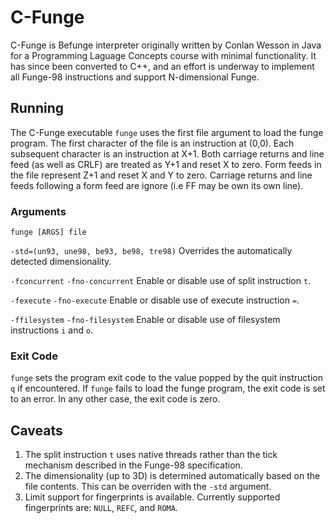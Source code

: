 # C-Funge
C-Funge is Befunge interpreter originally written by Conlan Wesson in Java for a Programming Laguage Concepts course
with minimal functionality.  It has since been converted to C++, and an effort is underway to implement all Funge-98 instructions
and support N-dimensional Funge.

## Running
The C-Funge executable `funge` uses the first file argument to load the funge program.  The first character of the
file is an instruction at (0,0).  Each subsequent character is an instruction at X+1.  Both carriage returns and
line feed (as well as CRLF) are treated as Y+1 and reset X to zero.  Form feeds in the file represent Z+1 and reset
X and Y to zero.  Carriage returns and line feeds following a form feed are ignore (i.e FF may be own its own line).

### Arguments
`funge [ARGS] file`

`-std=(un93, une98, be93, be98, tre98)` Overrides the automatically detected dimensionality.

`-fconcurrent` `-fno-concurrent` Enable or disable use of split instruction `t`.

`-fexecute` `-fno-execute` Enable or disable use of execute instruction `=`.

`-ffilesystem` `-fno-filesystem` Enable or disable use of filesystem instructions `i` and `o`.

### Exit Code
`funge` sets the program exit code to the value popped by the quit instruction `q` if encountered.  If `funge` fails
to load the funge program, the exit code is set to an error.  In any other case, the exit code is zero.

## Caveats
1. The split instruction `t` uses native threads rather than the tick mechanism described in the Funge-98
specification.
2. The dimensionality (up to 3D) is determined automatically based on the file contents.  This can be overriden with
the `-std` argument.
3. Limit support for fingerprints is available.  Currently supported fingerprints are: `NULL`, `REFC`, and `ROMA`.

